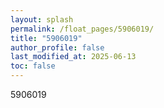 ```yaml
---
layout: splash
permalink: /float_pages/5906019/
title: "5906019"
author_profile: false
last_modified_at: 2025-06-13
toc: false
---
```

 
5906019
